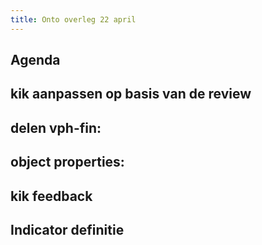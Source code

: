 ```yaml
---
title: Onto overleg 22 april
---
```


## Agenda
## kik aanpassen op basis van de review
## delen vph-fin:
## object properties:
## kik feedback
## Indicator definitie
##
